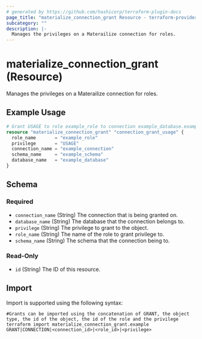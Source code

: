 ```yaml
---
# generated by https://github.com/hashicorp/terraform-plugin-docs
page_title: "materialize_connection_grant Resource - terraform-provider-materialize"
subcategory: ""
description: |-
  Manages the privileges on a Materailize connection for roles.
---
```


# materialize_connection_grant (Resource)

Manages the privileges on a Materailize connection for roles.

## Example Usage

```terraform
# Grant USAGE to role example_role to connection example_database.example_schema.example_connection
resource "materialize_connection_grant" "connection_grant_usage" {
  role_name       = "example_role"
  privilege       = "USAGE"
  connection_name = "example_connection"
  schema_name     = "example_schema"
  database_name   = "example_database"
}
```

<!-- schema generated by tfplugindocs -->
## Schema

### Required

- `connection_name` (String) The connection that is being granted on.
- `database_name` (String) The database that the connection belongs to.
- `privilege` (String) The privilege to grant to the object.
- `role_name` (String) The name of the role to grant privilege to.
- `schema_name` (String) The schema that the connection being to.

### Read-Only

- `id` (String) The ID of this resource.

## Import

Import is supported using the following syntax:

```shell
#Grants can be imported using the concatenation of GRANT, the object type, the id of the object, the id of the role and the privilege 
terraform import materialize_connection_grant.example GRANT|CONNECTION|<connection_id>|<role_id>|<privilege>
```
